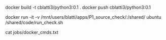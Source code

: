docker build -t cblatti3/python3:0.1 .
docker push cblatti3/python3:0.1

docker run -it -v /mnt/users/blatti/apps/P1_source_check/:/shared/ ubuntu /shared/code/run_check.sh 

cat jobs/docker_cmds.txt
